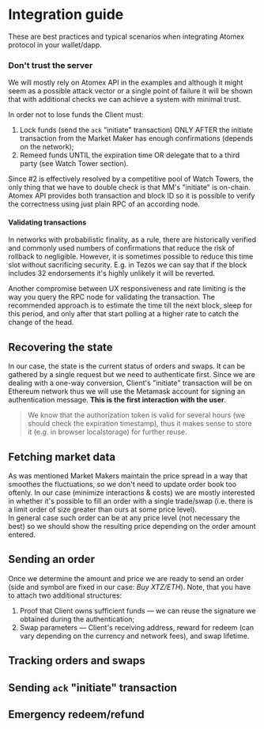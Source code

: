 # Integration guide

These are best practices and typical scenarios when integrating Atomex protocol in your wallet/dapp.

### Don't trust the server

We will mostly rely on Atomex API in the examples and although it might seem as a possible attack vector or a single point of failure it will be shown that with additional checks we can achieve a system with minimal trust.  

In order not to lose funds the Client must:
1. Lock funds (send the `ack` "initiate" transaction) ONLY AFTER the initiate transaction from the Market Maker has enough confirmations (depends on the network);
2. Remeed funds UNTIL the expiration time OR delegate that to a third party (see Watch Tower section).

Since #2 is effectively resolved by a competitive pool of Watch Towers, the only thing that we have to double check is that MM's "initiate" is on-chain. Atomex API provides both transaction and block ID so it is possible to verify the correctness using just plain RPC of an according node.  

#### Validating transactions

In networks with probabilistic finality, as a rule, there are historically verified and commonly used numbers of confirmations that reduce the risk of rollback to negligible. However, it is sometimes possible to reduce this time slot without sacrificing security. E.g. in Tezos we can say that if the block includes 32 endorsements it's highly unlikely it will be reverted.  

Another compromise between UX responsiveness and rate limiting is the way you query the RPC node for validating the transaction. The recommended approach is to estimate the time till the next block, sleep for this period, and only after that start polling at a higher rate to catch the change of the head.


## Recovering the state



In our case, the state is the current status of orders and swaps. It can be gathered by a single request but we need to authenticate first. Since we are dealing with a one-way conversion, Client's "initiate" transaction will be on Ethereum network thus we will use the Metamask account for signing an authentication message. **This is the first interaction with the user**.  

> We know that the authorization token is valid for several hours (we should check the expiration timestamp), thus it makes sense to store it (e.g. in browser localstorage) for further reuse.

## Fetching market data

As was mentioned Market Makers maintain the price spread in a way that smoothes the fluctuations, so we don't need to update order book too oftenly. In our case (minimize interactions & costs) we are mostly interested in whether it's possible to fill an order with a single trade/swap (i.e. there is a limit order of size greater than ours at some price level).  
In general case such order can be at any price level (not necessary the best) so we should show the resulting price depending on the order amount entered.

## Sending an order

Once we determine the amount and price we are ready to send an order (side and symbol are fixed in our case: _Buy XTZ/ETH_). Note, that you have to attach two additional structures:
1. Proof that Client owns sufficient funds — we can reuse the signature we obtained during the authentication;
2. Swap parameters — Client's receiving address, reward for redeem (can vary depending on the currency and network fees), and swap lifetime.


## Tracking orders and swaps




## Sending `ack` "initiate" transaction




## Emergency redeem/refund

